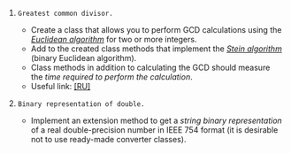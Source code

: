 1. `Greatest common divisor.`
      - Create a class that allows you to perform GCD calculations using the [*Euclidean algorithm*](http://en.wikipedia.org/wiki/Euclidean_algorithm) for two or more integers.
      - Add to the created class methods that implement the [*Stein algorithm*](http://en.wikipedia.org/wiki/Binary_GCD_algorithm) (binary Euclidean algorithm).
      - Class methods in addition to calculating the GCD should measure the *time required to perform the calculation*.
      - Useful link: [[RU]](https://habrahabr.ru/post/205106/)
    
2. `Binary representation of double.`
      - Implement an extension method to get a *string binary representation* of a real double-precision number in IEEE 754 format (it is desirable not to use ready-made converter classes).
